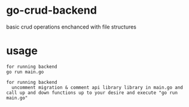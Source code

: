 # go-crud-backend
 basic crud operations enchanced with file structures

# usage
 ```
 for running backend
 go run main.go
 ```
  ```
 for running backend
    uncomment migration & comment api library library in main.go and call up and down functions up to your desire and execute "go run main.go"
 ```
